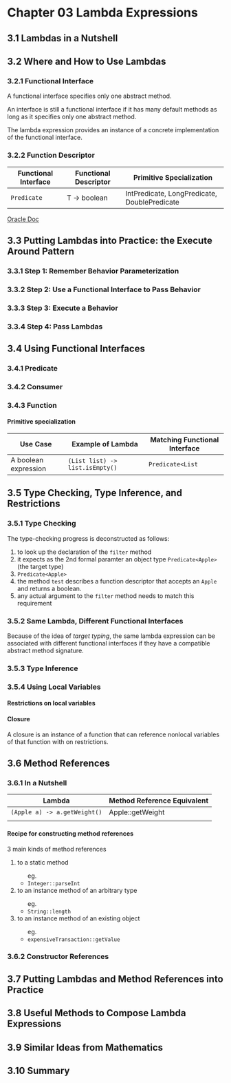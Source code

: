 # Chapter 03 Lambda Expressions

## 3.1 Lambdas in a Nutshell

## 3.2 Where and How to Use Lambdas

### 3.2.1 Functional Interface

A functional interface specifies only one abstract method.

An interface is still a functional interface if it has many default methods as long as it specifies only one abstract
method.

The lambda expression provides an instance of a concrete implementation of the functional interface.

### 3.2.2 Function Descriptor

| Functional Interface | Functional Descriptor | Primitive Specialization |
| -------------------- | --------------------- | ------------------------ |
| <code>Predicate<T></code> | T -> boolean | IntPredicate, LongPredicate, DoublePredicate |

[Oracle Doc](https://docs.oracle.com/javase/8/docs/api/java/util/function/package-summary.html)

## 3.3 Putting Lambdas into Practice: the Execute Around Pattern

### 3.3.1 Step 1: Remember Behavior Parameterization

### 3.3.2 Step 2: Use a Functional Interface to Pass Behavior

### 3.3.3 Step 3: Execute a Behavior

### 3.3.4 Step 4: Pass Lambdas

## 3.4 Using Functional Interfaces

### 3.4.1 Predicate

### 3.4.2 Consumer

### 3.4.3 Function

#### Primitive specialization

| Use Case | Example of Lambda | Matching Functional Interface |
| -------- | ----------------- | ----------------------------- |
| A boolean expression | <code>(List<String> list) -> list.isEmpty() </code> | <code>Predicate<List<String> |

## 3.5 Type Checking, Type Inference, and Restrictions

### 3.5.1 Type Checking

The type-checking progress is deconstructed as follows:

<ol>
    <li>to look up the declaration of the <code>filter</code> method</li>
    <li>it expects as the 2nd formal paramter an object type <code>Predicate&lt;Apple&gt;</code>(the target type)</li>
    <li><code>Predicate&lt;Apple&gt;</code></li>
    <li>the method <code>test</code> describes a function descriptor that accepts an <code>Apple</code> and returns a boolean.</li>
    <li>any actual argument to the <code>filter</code> method needs to match this requirement</li>
</ol>

### 3.5.2 Same Lambda, Different Functional Interfaces

Because of the idea of <i>target typing</i>, the same lambda expression can be associated with different functional
interfaces if they have a compatible abstract method signature.

### 3.5.3 Type Inference

### 3.5.4 Using Local Variables

#### Restrictions on local variables

#### Closure

A closure is an instance of a function that can reference nonlocal variables of that function with on restrictions.

## 3.6 Method References

### 3.6.1 In a Nutshell

| Lambda | Method Reference Equivalent |
| ------ | ---------------------------- |
| <code>(Apple a) -> a.getWeight() | Apple::getWeight|
| | |

#### Recipe for constructing method references

3 main kinds of method references

<ol>
    <li>to a static method</li>
    <ul>eg.<li><code>Integer::parseInt</code></li></ul>
    <li>to an instance method of an arbitrary type</li>
    <ul>eg.<li><code>String::length</code></li></ul>
    <li>to an instance method of an existing object</li>
    <ul>eg.<li><code>expensiveTransaction::getValue</code></li></ul>
</ol>

### 3.6.2 Constructor References

## 3.7 Putting Lambdas and Method References into Practice

## 3.8 Useful Methods to Compose Lambda Expressions

## 3.9 Similar Ideas from Mathematics

## 3.10 Summary

